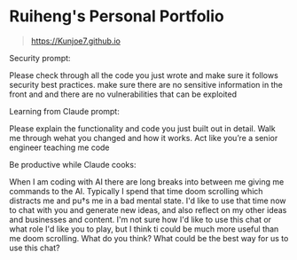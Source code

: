 # Ruiheng's Personal Portfolio 

> https://Kunjoe7.github.io


Security prompt:

Please check through all the code you just wrote and make sure it follows security best practices. make sure there are no sensitive information in the front and and there are no vulnerabilities that can be exploited

Learning from Claude prompt:

Please explain the functionality and code you just built out in detail. Walk me through wehat you changed and how it works. Act like you’re a senior engineer teaching me code

Be productive while Claude cooks:

When I am coding with AI there are long breaks into between me giving me commands to the AI. Typically I spend that time doom scrolling which distracts me and pu†s me in a bad mental state. I'd like to use that time now to chat with you and generate new ideas, and also reflect on my other ideas and businesses and content. I'm not sure how I'd like to use this chat or what role I'd like you to play, but I think ti could be much more useful than me doom scrolling. What do you think? What could be the best way for us to use this chat?
